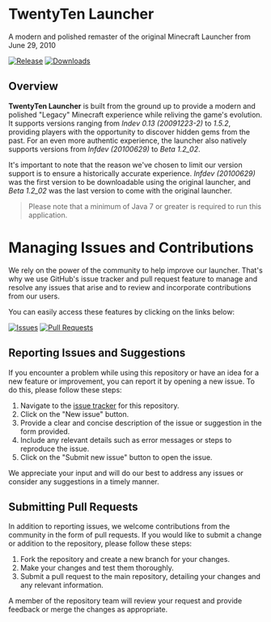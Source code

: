 # TwentyTen Launcher

A modern and polished remaster of the original Minecraft Launcher from June 29, 2010

[![Release](https://img.shields.io/github/v/release/sojlabjoi/AlphacraftLauncher)](https://github.com/sojlabjoi/AlphacraftLauncher/releases/latest)
[![Downloads](https://img.shields.io/github/downloads/sojlabjoi/AlphacraftLauncher/latest/total)](https://github.com/sojlabjoi/AlphacraftLauncher/releases/latest)

## Overview

__TwentyTen Launcher__ is built from the ground up to provide a modern and polished "Legacy"
Minecraft
experience while
reliving the game's evolution. It supports versions ranging from _Indev 0.13 (20091223-2)_ to
_1.5.2_,
providing players with the opportunity to discover hidden gems from the past. For an even more
authentic experience, the launcher also natively supports versions from _Infdev (20100629)_ to _Beta
1.2_02_.

It's important to note that the reason we've chosen to limit our version support is to ensure a
historically accurate experience. _Infdev (20100629)_ was the first version to be downloadable using
the original launcher, and _Beta 1.2_02_ was the last version to come with the original launcher.

> Please note that a minimum of Java 7 or greater is required to run this application.

# Managing Issues and Contributions

We rely on the power of the community to help improve our launcher. That's why we use GitHub's issue
tracker and pull request feature to manage and resolve any issues that arise and to review and
incorporate contributions from our users.

You can easily access these features by clicking on the links below:

[![Issues](https://img.shields.io/github/issues/sojlabjoi/AlphacraftLauncher.svg)](https://github.com/sojlabjoi/AlphacraftLauncher/issues)
[![Pull Requests](https://img.shields.io/github/issues-pr/sojlabjoi/AlphacraftLauncher)](https://github.com/sojlabjoi/AlphacraftLauncher/pulls)

## Reporting Issues and Suggestions

If you encounter a problem while using this repository or have an idea for a new feature or
improvement, you can report it by opening a new issue. To do this, please follow these steps:

1. Navigate to the [issue tracker](https://github.com/sojlabjoi/AlphacraftLauncher/issues) for this
   repository.
2. Click on the "New issue" button.
3. Provide a clear and concise description of the issue or suggestion in the form provided.
4. Include any relevant details such as error messages or steps to reproduce the issue.
5. Click on the "Submit new issue" button to open the issue.

We appreciate your input and will do our best to address any issues or consider any suggestions
in a timely manner.

## Submitting Pull Requests

In addition to reporting issues, we welcome contributions from the community in the form of pull
requests. If you would like to submit a change or addition to the repository, please follow these
steps:

1. Fork the repository and create a new branch for your changes.
2. Make your changes and test them thoroughly.
3. Submit a pull request to the main repository, detailing your changes and any relevant
   information.

A member of the repository team will review your request and provide feedback or merge the
changes as appropriate.
